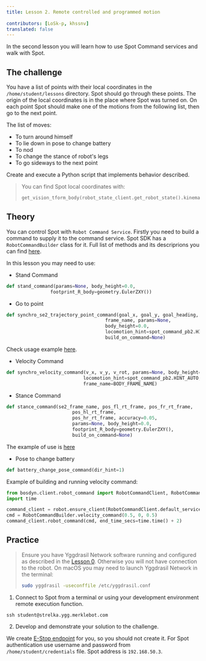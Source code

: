 ```yaml
---
title: Lesson 2. Remote controlled and programmed motion
 
contributors: [LoSk-p, khssnv]
translated: false
---
```


In the second lesson you will learn how to use Spot Command services and walk with Spot.

## The challenge

You have a list of points with their local coordinates in the `/home/student/lessons` directory. Spot should go through these points. The origin of the local coordinates is in the place where Spot was turned on. On each point Spot should make one of the motions from the following list, then go to the next point. 

The list of moves:
* To turn around himself
* To lie down in pose to change battery
* To nod
* To change the stance of robot's legs
* To go sideways to the next point

Create and execute a Python script that implements behavior described.

> You can find Spot local coordinates with:
> ```python
> get_vision_tform_body(robot_state_client.get_robot_state().kinematic_state.transforms_snapshot)
> ```

## Theory

You can control Spot with `Robot Command Service`. Firstly you need to build a command to supply it to the command service.
Spot SDK has a `RobotCommandBuilder` class for it.
Full list of methods and its descriprions you can find [here](https://github.com/boston-dynamics/spot-sdk/blob/7ce5c5f31f4e1e45e9ff4be29fb097e258b75919/python/bosdyn-client/src/bosdyn/client/robot_command.py#L593). 

In this lesson you may need to use:

* Stand Command

```python
def stand_command(params=None, body_height=0.0, 
                footprint_R_body=geometry.EulerZXY())
```

* Go to point

```python
def synchro_se2_trajectory_point_command(goal_x, goal_y, goal_heading,      
                                    frame_name, params=None,
                                    body_height=0.0,
                                    locomotion_hint=spot_command_pb2.HINT_AUTO,
                                    build_on_command=None)
```

Check usage example [here](https://github.com/boston-dynamics/spot-sdk/blob/master/python/examples/frame_trajectory_command/frame_trajectory_command.py).

* Velocity Command

```python
def synchro_velocity_command(v_x, v_y, v_rot, params=None, body_height=0.0,
                            locomotion_hint=spot_command_pb2.HINT_AUTO, 
                            frame_name=BODY_FRAME_NAME)
```

* Stance Command

```python
def stance_command(se2_frame_name, pos_fl_rt_frame, pos_fr_rt_frame, 
                        pos_hl_rt_frame,
                        pos_hr_rt_frame, accuracy=0.05, 
                        params=None, body_height=0.0,
                        footprint_R_body=geometry.EulerZXY(), 
                        build_on_command=None)
```

The example of use is [here](https://github.com/boston-dynamics/spot-sdk/blob/91ed30607264e795699995d6d7834ba0c8a94d36/python/examples/stance/stance_in_place.py)

* Pose to change battery

```python
def battery_change_pose_command(dir_hint=1)
```

Example of building and running velocity command:

```python
from bosdyn.client.robot_command import RobotCommandClient, RobotCommandBuilder
import time

command_client = robot.ensure_client(RobotCommandClient.default_service_name)
cmd = RobotCommandBuilder.velocity_command(0.5, 0, 0.5)
command_client.robot_command(cmd, end_time_secs=time.time() + 2)
```

## Practice

> Ensure you have Yggdrasil Network software running and configured as described in the [Lesson 0](/docs/spot-lesson0). Otherwise you will not have connection to the robot.
> On macOS you may need to launch Yggdrasil Network in the terminal:
> ```bash
> sudo yggdrasil -useconffile /etc/yggdrasil.conf
> ```

1. Connect to Spot from a terminal or using your development environment remote execution function.

```console
ssh student@strelka.ygg.merklebot.com
```

2. Develop and demonstrate your solution to the challenge.

We create [E-Stop endpoint](https://dev.bostondynamics.com/python/examples/estop/readme) for you, so you should not create it.
For Spot authentication use username and password from `/home/student/credentials` file.
Spot address is `192.168.50.3`.
